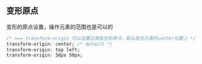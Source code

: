 
## 变形原点
变形的原点设置，操作元素的范围也是可以的
```css
/* === transform-origin 可以设置过渡发生的原点，默认是在元素的center位置上 */
transform-origin: center; /* default */
transform-origin: top left;
transform-origin: 50px 50px;
```